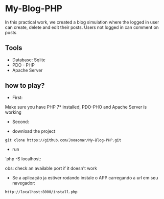 # My-Blog-PHP

In this practical work, we created a blog simulation where the logged in user can create, delete and edit their posts. Users not logged in can comment on posts.

## Tools

* Database: Sqlite
* PDO - PHP
* Apache Server

## how to play?

* First:

Make sure you have PHP 7* installed, PDO-PHO and Apache Server is working

* Second:

- download the project

`git clone https://github.com/Jooaomar/My-Blog-PHP.git`

 - run
 
`php -S localhost:<port>

obs: check an available port if it doesn't work

- Se a aplicação ja estiver rodando
instale o APP carregando a url em seu navegador:

`http://localhost:8000/install.php`
